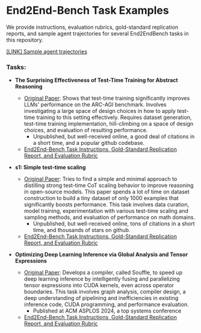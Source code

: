 # End2End-Bench Task Examples

We provide instructions, evaluation rubrics, gold-standard replication reports, and sample agent trajectories for several End2EndBench tasks in this repository.

[[LINK] Sample agent trajectories](https://www.stewyslocum.com/end2end-bench-task-examples/agent_trajectories)

### Tasks:
* **The Surprising Effectiveness of Test-Time Training for Abstract Reasoning**
    * [Original Paper](https://arxiv.org/abs/2411.07279): Shows that test-time training significantly improves LLMs' performance on the ARC-AGI benchmark. Involves investigating a large space of design choices in how to apply test-time training to this setting effectively. Requires dataset generation, test-time training implementation, hill-climbing on a space of design choices, and evaluation of resulting performance.
        * Unpublished, but well-received online, a good deal of citations in a short time, and a popular github codebase.
    * [End2End-Bench Task Instructions, Gold-Standard Replication Report, and Evaluation Rubric](arc-test-time-training/)

* **s1: Simple test-time scaling**
    * [Original Paper](https://arxiv.org/abs/2501.19393): Tries to find a simple and minimal approach to distilling strong test-time CoT scaling behavior to improve reasoning in open-source models. This paper spends a lot of time on dataset construction to build a tiny dataset of only 1000 examples that significantly boosts performance. This task involves data curation, model training, experimentation with various test-time scaling and sampling methods, and evaluation of performance on math domains.
        * Unpublished, but well-received online, tons of citations in a short time, and thousands of stars on github.
    * [End2End-Bench Task Instructions, Gold-Standard Replication Report, and Evaluation Rubric](s1-simple-test-time-scaling/)

* **Optimizing Deep Learning Inference via Global Analysis and Tensor Expressions**
    * [Original Paper](https://dl.acm.org/doi/10.1145/3617232.3624858): Develops a compiler, called Souffle, to speed up deep learning inference by intelligently fusing and parallelizing tensor expressions into CUDA kernels, even across operator boundaries. This task involves graph analysis, compiler design, a deep understanding of pipelining and inefficiencies in existing inference code, CUDA programming, and performance evaluation.
        * Published at ACM ASPLOS 2024, a top systems conference
    * [End2End-Bench Task Instructions, Gold-Standard Replication Report, and Evaluation Rubric](souffle-optimize-inference-speed/)